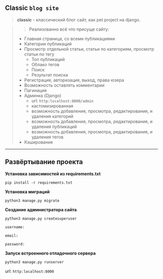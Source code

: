 ## Classic `blog site`

> **classic** - классический блог сайт, как pet project на django. 

>> Реализованно всё что присуще сайту:
> - Главная страница, со всеми публикациями
> - Категории публикаций
> - Просмотр отдельной статьи, статьи по категориям, просмотр статьи по тегу 
>   - Топ публикаций
>   - Облако тегов
>   - Поиск
>    - Результат поиска 
> - Регистрация, авторизация, выход, права юзера
> - Возможность оставлять комментарии
> - Пагинация
> - Админка (Django)
>   - url: `http:localhost:8000/admin`
>   - кастомизированная
>   - возможность добавления, просмотра, редактирования, и удаления категорий
>   - возможность добавления, просмотра, редактирования, и удаления публикаций
>   - возможность добавления, просмотра, редактирования, и удаления тегов
> - Кэширование
___
## Развёртывание проекта

**Установка зависимостей из requirements.txt**

`pip install -r requirements.txt`

**Установка миграций**

`python3 manage.py migrate `

**Создание администратора сайта**

`python3 manage.py createsuperuser`

`username: `

`email: `

`password:  `

**Запуск встроенного отладочного сервера**

`python3 manage.py runserver`

url: `http:localhost:8000`
